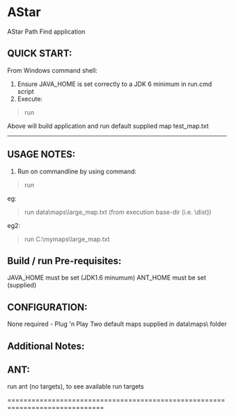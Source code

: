 AStar
=====

AStar Path Find application


QUICK START:
------------

From Windows command shell:

1) Ensure JAVA_HOME is set correctly to a JDK 6 minimum in run.cmd script
2) Execute:

> run

Above will build application and run default supplied map test_map.txt

------------------------------------------------------------------------------
USAGE NOTES:
------------

1) Run on commandline by using command:
>run <map-absolute-filename>
		
eg:
>run data\maps\large_map.txt  (from execution base-dir (i.e. \dist\))

eg2:
>run C:\mymaps\large_map.txt
	
	
Build / run Pre-requisites:
---------------------------
JAVA_HOME must be set (JDK1.6 minumum)
ANT_HOME must be set (supplied)


CONFIGURATION:
--------------
None required - Plug 'n Play
Two default maps supplied in data\maps\ folder


Additional Notes:
-----------------

ANT:
----
run ant (no targets), to see available run targets

==============================================================================
